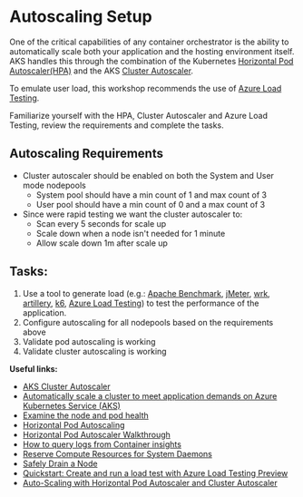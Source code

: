 # Autoscaling Setup

One of the critical capabilities of any container orchestrator is the ability to automatically scale both your application and the hosting environment itself. AKS handles this through the combination of the Kubernetes [Horizontal Pod Autoscaler(HPA)](https://kubernetes.io/docs/tasks/run-application/horizontal-pod-autoscale/) and the AKS [Cluster Autoscaler](https://docs.microsoft.com/en-us/azure/aks/cluster-autoscaler). 

To emulate user load, this workshop recommends the use of [Azure Load Testing](https://docs.microsoft.com/en-us/azure/load-testing/overview-what-is-azure-load-testing).

Familiarize yourself with the HPA, Cluster Autoscaler and Azure Load Testing, review the requirements and complete the tasks.

## Autoscaling Requirements

* Cluster autoscaler should be enabled on both the System and User mode nodepools
  * System pool should have a min count of 1 and max count of 3
  * User pool should have a min count of 0 and a max count of 3
* Since were rapid testing we want the cluster autoscaler to:
  *  Scan every 5 seconds for scale up
  *  Scale down when a node isn't needed for 1 minute
  *  Allow scale down 1m after scale up

## Tasks:

1. Use a tool to generate load (e.g.: [Apache Benchmark](https://httpd.apache.org/docs/2.4/programs/ab.html), [jMeter](https://jmeter.apache.org/), [wrk](https://github.com/wg/wrk), [artillery](https://www.artillery.io/), [k6](https://k6.io/), [Azure Load Testing](https://azure.microsoft.com/en-us/products/load-testing/)) to test the performance of the application.
1. Configure autoscaling for all nodepools based on the requirements above
1. Validate pod autoscaling is working
1. Validate cluster autoscaling is working

**Useful links:**

* [AKS Cluster Autoscaler](https://docs.microsoft.com/en-us/azure/aks/cluster-autoscaler)
* [Automatically scale a cluster to meet application demands on Azure Kubernetes Service (AKS)](https://docs.microsoft.com/en-us/azure/aks/cluster-autoscaler)
* [Examine the node and pod health](https://docs.microsoft.com/en-us/azure/architecture/operator-guides/aks/aks-triage-node-health)
* [Horizontal Pod Autoscaling](https://kubernetes.io/docs/tasks/run-application/horizontal-pod-autoscale/)
* [Horizontal Pod Autoscaler Walkthrough](https://kubernetes.io/docs/tasks/run-application/horizontal-pod-autoscale-walkthrough/)
* [How to query logs from Container insights](https://docs.microsoft.com/en-us/azure/azure-monitor/containers/container-insights-log-query#resource-logs)
* [Reserve Compute Resources for System Daemons](https://kubernetes.io/docs/tasks/administer-cluster/reserve-compute-resources/)
* [Safely Drain a Node](https://kubernetes.io/docs/tasks/administer-cluster/safely-drain-node/)
* [Quickstart: Create and run a load test with Azure Load Testing Preview](https://docs.microsoft.com/en-us/azure/load-testing/quickstart-create-and-run-load-test)
* [Auto-Scaling with Horizontal Pod Autoscaler and Cluster Autoscaler](https://github.com/Azure/AKS-Landing-Zone-Accelerator/tree/main/Scenarios/Testing-Scalability)
